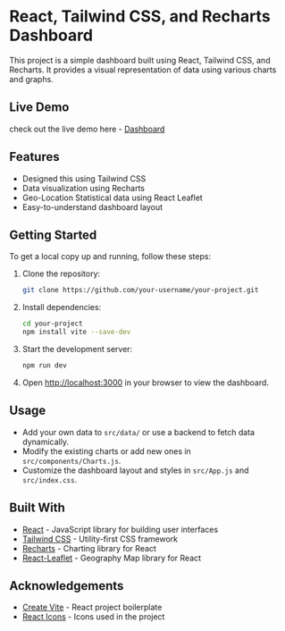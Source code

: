 # React, Tailwind CSS, and Recharts Dashboard

This project is a simple dashboard built using React, Tailwind CSS, and Recharts. It provides a visual representation of data using various charts and graphs.

## Live Demo
check out the live demo here - [Dashboard](https://dashboard-nu-cyan-26.vercel.app/)

## Features

- Designed this using Tailwind CSS
- Data visualization using Recharts
- Geo-Location Statistical data using React Leaflet
- Easy-to-understand dashboard layout

## Getting Started

To get a local copy up and running, follow these steps:

1. Clone the repository:

   ```sh
   git clone https://github.com/your-username/your-project.git
   ```

2. Install dependencies:

   ```sh
   cd your-project
   npm install vite --save-dev
   ```

3. Start the development server:

   ```sh
   npm run dev
   ```

4. Open [http://localhost:3000](http://localhost:3000) in your browser to view the dashboard.

## Usage

- Add your own data to `src/data/` or use a backend to fetch data dynamically.
- Modify the existing charts or add new ones in `src/components/Charts.js`.
- Customize the dashboard layout and styles in `src/App.js` and `src/index.css`.

## Built With

- [React](https://reactjs.org/) - JavaScript library for building user interfaces
- [Tailwind CSS](https://tailwindcss.com/) - Utility-first CSS framework
- [Recharts](https://recharts.org/) - Charting library for React
- [React-Leaflet](https://react-leaflet.js.org/) - Geography Map library for React

## Acknowledgements

- [Create Vite](https://tailwindcss.com/docs/guides/vite) - React project boilerplate
- [React Icons](https://react-icons.github.io/react-icons/) - Icons used in the project
